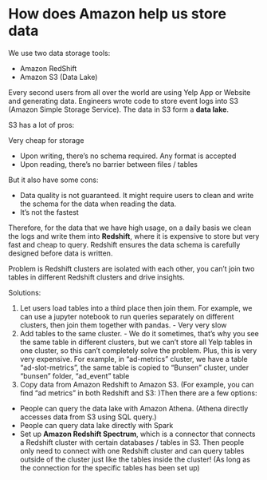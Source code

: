 
# How does Amazon help us store data

We use two data storage tools:
- Amazon RedShift
- Amazon S3 (Data Lake)

Every second users from all over the world are using Yelp App or Website and generating data. Engineers wrote code to store event logs into S3 (Amazon Simple Storage Service). The data in S3 form a **data lake**.

S3 has a lot of pros:

Very cheap for storage
- Upon writing, there’s no schema required. Any format is accepted
- Upon reading, there’s no barrier between files / tables

But it also have some cons:
- Data quality is not guaranteed. It might require users to clean and write the schema for the data when reading the data. 
- It’s not the fastest 


Therefore, for the data that we have high usage, on a daily basis we clean the logs and write them into **Redshift**, where it is expensive to store but very fast and cheap to query. Redshift ensures the data schema is carefully designed before data is written. 

Problem is Redshift clusters are isolated with each other, you can’t join two tables in different Redshift clusters and drive insights. 


Solutions:

1. Let users load tables into a third place then join them. For example, we can use a jupyter notebook to run queries separately on different clusters, then join them together with pandas. - Very very slow
2. Add tables to the same cluster. - We do it sometimes, that’s why you see the same table in different clusters, but we can’t store all Yelp tables in one cluster, so this can’t completely solve the problem. Plus, this is very very expensive.
For example, in “ad-metrics” cluster, we have a table “ad-slot-metrics”, the same table is copied to “Bunsen” cluster, under “bunsen” folder, “ad_event” table
3. Copy data from Amazon Redshift to Amazon S3. (For example, you can find “ad metrics” in both Redshift and S3: )Then there are a few options:
- People can query the data lake with Amazon Athena. (Athena directly accesses data from S3 using SQL query.)
- People can query data lake directly with Spark
- Set up **Amazon Redshift Spectrum**, which is a connector that connects a Redshift cluster with certain databases / tables in S3. Then people only need to connect with one Redshift cluster and can query tables outside of the cluster just like the tables inside the cluster! (As long as the connection for the specific tables has been set up)